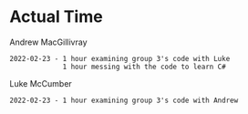 Actual Time
===========

Andrew MacGillivray
```
2022-02-23 - 1 hour examining group 3's code with Luke
             1 hour messing with the code to learn C#
```

Luke McCumber
```
2022-02-23 - 1 hour examining group 3's code with Andrew
```

